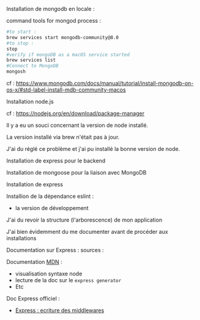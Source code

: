 Installation de mongodb en locale :

command tools for mongod process : 

```bash
#to start : 
brew services start mongodb-community@8.0
#to stop : 
stop 
#verify if mongoDB as a macOS service started 
brew services list 
#Connect to MongoDB 
mongosh 
```

cf : https://www.mongodb.com/docs/manual/tutorial/install-mongodb-on-os-x/#std-label-install-mdb-community-macos

Installation node.js 

cf : https://nodejs.org/en/download/package-manager

Il y a eu un souci concernant la version de node installé. 

La version installé via brew n'était pas à jour. 

J'ai du réglé ce problème et j'ai pu installé la bonne version de node. 

Installation de express pour le backend 

Installation de mongoose pour la liaison avec MongoDB 

Installation de express 

Installion de la dépendance eslint : 

- la version de développement 

J'ai du revoir la structure (l'arborescence) de mon application 

J'ai bien évidemment du me documenter avant de procéder aux installations 

Documentation sur Express : sources : 

Documentation <a href="https://developer.mozilla.org/fr/docs/Learn/Server-side/Express_Nodejs">MDN</a> : 

- visualisation syntaxe node 
- lecture de la doc sur le `express generator` 
- Etc 

Doc Express officiel : 

- <a href="https://expressjs.com/fr/guide/writing-middleware.html">Express : ecriture des middlewares</a> 



